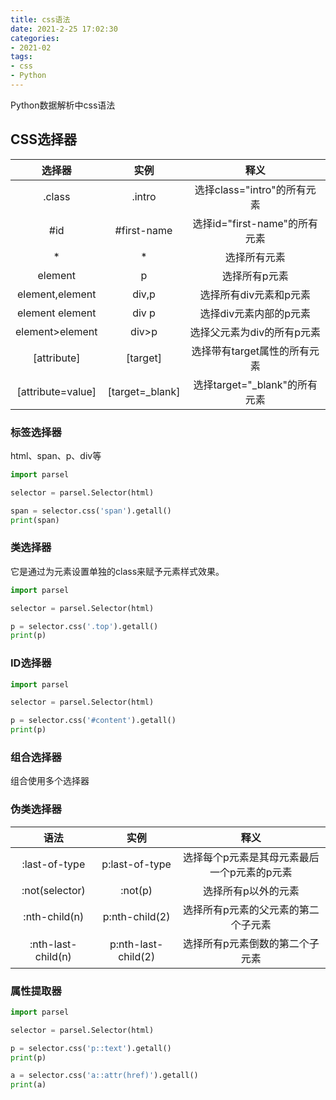 ```yaml
---
title: css语法 
date: 2021-2-25 17:02:30
categories:
- 2021-02
tags:
- css
- Python
---
```


 Python数据解析中css语法 

<!-- more -->

## CSS选择器

|      选择器       |      实例       |             释义              |
| :---------------: | :-------------: | :---------------------------: |
|      .class       |     .intro      |  选择class="intro"的所有元素  |
|        #id        |   #first-name   | 选择id="first-name"的所有元素 |
|         *         |        *        |         选择所有元素          |
|      element      |        p        |         选择所有p元素         |
|  element,element  |      div,p      |    选择所有div元素和p元素     |
|  element element  |      div p      |    选择div元素内部的p元素     |
|  element>element  |      div>p      |  选择父元素为div的所有p元素   |
|    [attribute]    |    [target]     | 选择带有target属性的所有元素  |
| [attribute=value] | [target=_blank] | 选择target="_blank"的所有元素 |

### 标签选择器

html、span、p、div等

```python
import parsel

selector = parsel.Selector(html)

span = selector.css('span').getall()
print(span)
```



### 类选择器

它是通过为元素设置单独的class来赋予元素样式效果。

```python
import parsel

selector = parsel.Selector(html)

p = selector.css('.top').getall()
print(p)
```

### ID选择器

```python
import parsel

selector = parsel.Selector(html)

p = selector.css('#content').getall()
print(p)
```

### 组合选择器

组合使用多个选择器

### 伪类选择器

|        语法        |        实例         |                    释义                     |
| :----------------: | :-----------------: | :-----------------------------------------: |
|   :last-of-type    |   p:last-of-type    | 选择每个p元素是其母元素最后一个p元素的p元素 |
|   :not(selector)   |       :not(p)       |             选择所有p以外的元素             |
|   :nth-child(n)    |   p:nth-child(2)    |     选择所有p元素的父元素的第二个子元素     |
| :nth-last-child(n) | p:nth-last-child(2) |       选择所有p元素倒数的第二个子元素       |

### 属性提取器

```python
import parsel

selector = parsel.Selector(html)

p = selector.css('p::text').getall()
print(p)

a = selector.css('a::attr(href)').getall()
print(a)
```